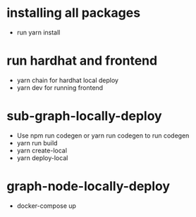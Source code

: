 
# installing all packages
- run yarn install 

# run hardhat and frontend
- yarn chain for hardhat local deploy 
- yarn dev for running frontend

# sub-graph-locally-deploy
- Use npm run codegen or yarn run codegen to run codegen
- yarn run build
- yarn create-local
- yarn deploy-local

# graph-node-locally-deploy
- docker-compose up
